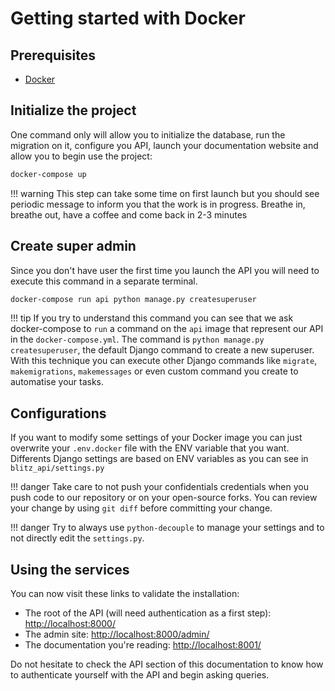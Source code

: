 # Getting started with Docker

## Prerequisites

- [Docker](https://docs.docker.com/get-docker/)

## Initialize the project

One command only will allow you to initialize the database, run the migration on it, configure you API, 
launch your documentation website and allow you to begin use the project:

```bash
docker-compose up
```

!!! warning
    This step can take some time on first launch but you should see periodic message to inform you that the work 
    is in progress. Breathe in, breathe out, have a coffee and come back in 2-3 minutes

## Create super admin

Since you don't have user the first time you launch the API you will need to execute this command in a separate 
terminal.

```bash
docker-compose run api python manage.py createsuperuser
```

!!! tip
    If you try to understand this command you can see that we ask docker-compose to `run` a command on the `api` image
    that represent our API in the `docker-compose.yml`. The command is `python manage.py createsuperuser`, the 
    default Django command to create a new superuser. With this technique you can execute other Django commands like
    `migrate`, `makemigrations`, `makemessages` or even custom command you create to automatise your tasks.

## Configurations

If you want to modify some settings of your Docker image you can just overwrite your `.env.docker` file with the 
ENV variable that you want. Differents Django settings are based on ENV variables as you can see 
in `blitz_api/settings.py`

!!! danger
    Take care to not push your confidentials credentials when you push code to our repository or on your open-source 
    forks. You can review your change by using `git diff` before committing your change.
    
!!! danger
    Try to always use `python-decouple` to manage your settings and to not directly edit the `settings.py`. 

## Using the services

You can now visit these links to validate the installation:

- The root of the API (will need authentication as a first step): [http://localhost:8000/](http://localhost:8000/)
- The admin site: [http://localhost:8000/admin/](http://localhost:8000/admin/)
- The documentation you're reading: [http://localhost:8001/](http://localhost:8001/)

Do not hesitate to check the API section of this documentation to know how to authenticate yourself with the API 
and begin asking queries. 